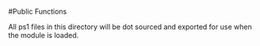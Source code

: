 #Public Functions

All ps1 files in this directory will be dot sourced and exported for use when the module is loaded.

